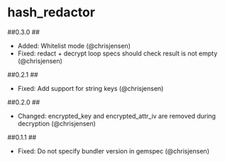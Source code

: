 # hash_redactor #

##0.3.0 ##
* Added: Whitelist mode (@chrisjensen)
* Fixed: redact + decrypt loop specs should check result is not empty (@chrisjensen)

##0.2.1 ##
* Fixed: Add support for string keys (@chrisjensen)

##0.2.0 ##
* Changed: encrypted_key and encrypted_attr_iv are removed during decryption (@chrisjensen)

##0.1.1 ##
* Fixed: Do not specify bundler version in gemspec (@chrisjensen)